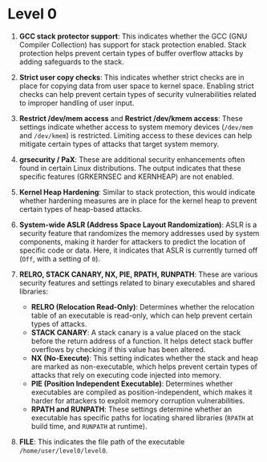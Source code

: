 # Level 0

1. **GCC stack protector support**: This indicates whether the GCC (GNU Compiler Collection) has support for stack protection enabled. Stack protection helps prevent certain types of buffer overflow attacks by adding safeguards to the stack.

2. **Strict user copy checks**: This indicates whether strict checks are in place for copying data from user space to kernel space. Enabling strict checks can help prevent certain types of security vulnerabilities related to improper handling of user input.

3. **Restrict /dev/mem access** and **Restrict /dev/kmem access**: These settings indicate whether access to system memory devices (`/dev/mem` and `/dev/kmem`) is restricted. Limiting access to these devices can help mitigate certain types of attacks that target system memory.

4. **grsecurity / PaX**: These are additional security enhancements often found in certain Linux distributions. The output indicates that these specific features (GRKERNSEC and KERNHEAP) are not enabled.

5. **Kernel Heap Hardening**: Similar to stack protection, this would indicate whether hardening measures are in place for the kernel heap to prevent certain types of heap-based attacks.

6. **System-wide ASLR (Address Space Layout Randomization)**: ASLR is a security feature that randomizes the memory addresses used by system components, making it harder for attackers to predict the location of specific code or data. Here, it indicates that ASLR is currently turned off (`Off`, with a setting of `0`).

7. **RELRO, STACK CANARY, NX, PIE, RPATH, RUNPATH**: These are various security features and settings related to binary executables and shared libraries:

   - **RELRO (Relocation Read-Only)**: Determines whether the relocation table of an executable is read-only, which can help prevent certain types of attacks.
   - **STACK CANARY**: A stack canary is a value placed on the stack before the return address of a function. It helps detect stack buffer overflows by checking if this value has been altered.
   - **NX (No-Execute)**: This setting indicates whether the stack and heap are marked as non-executable, which helps prevent certain types of attacks that rely on executing code injected into memory.
   - **PIE (Position Independent Executable)**: Determines whether executables are compiled as position-independent, which makes it harder for attackers to exploit memory corruption vulnerabilities.
   - **RPATH and RUNPATH**: These settings determine whether an executable has specific paths for locating shared libraries (`RPATH` at build time, and `RUNPATH` at runtime).

8. **FILE**: This indicates the file path of the executable `/home/user/level0/level0`.
